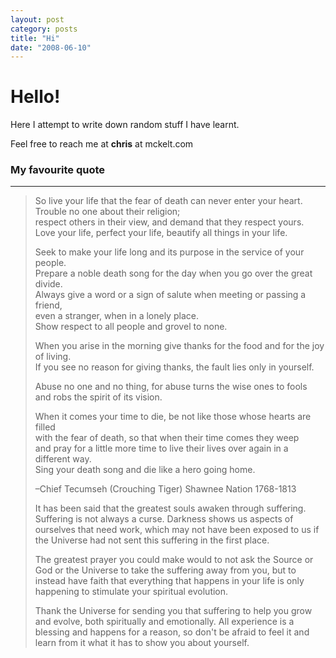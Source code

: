 ```yaml
---
layout: post
category: posts
title: "Hi"
date: "2008-06-10"
---
```


# Hello!

Here I attempt to write down random stuff I have learnt.

Feel free to reach me at **chris** at mckelt.com

### My favourite quote

--------

> So live your life that the fear of death can never enter your heart.  
> Trouble no one about their religion;  
> respect others in their view, and demand that they respect yours.  
> Love your life, perfect your life, beautify all things in your life.
> 
> Seek to make your life long and its purpose in the service of your people.  
> Prepare a noble death song for the day when you go over the great divide.  
> Always give a word or a sign of salute when meeting or passing a friend,  
> even a stranger, when in a lonely place.  
> Show respect to all people and grovel to none.
> 
> When you arise in the morning give thanks for the food and for the joy of living.  
> If you see no reason for giving thanks, the fault lies only in yourself.
> 
> Abuse no one and no thing, for abuse turns the wise ones to fools  
> and robs the spirit of its vision.
> 
> When it comes your time to die, be not like those whose hearts are filled  
> with the fear of death, so that when their time comes they weep  
> and pray for a little more time to live their lives over again in a different way.  
> Sing your death song and die like a hero going home.
> 
> –Chief Tecumseh (Crouching Tiger) Shawnee Nation 1768-1813
> 
> It has been said that the greatest souls awaken through suffering. Suffering is not always a curse. Darkness shows us aspects of ourselves that need work, which may not have been exposed to us if the Universe had not sent this suffering in the first place.
> 
> The greatest prayer you could make would to not ask the Source or God or the Universe to take the suffering away from you, but to instead have faith that everything that happens in your life is only happening to stimulate your spiritual evolution.
> 
> Thank the Universe for sending you that suffering to help you grow and evolve, both spiritually and emotionally. All experience is a blessing and happens for a reason, so don't be afraid to feel it and learn from it what it has to show you about yourself.
